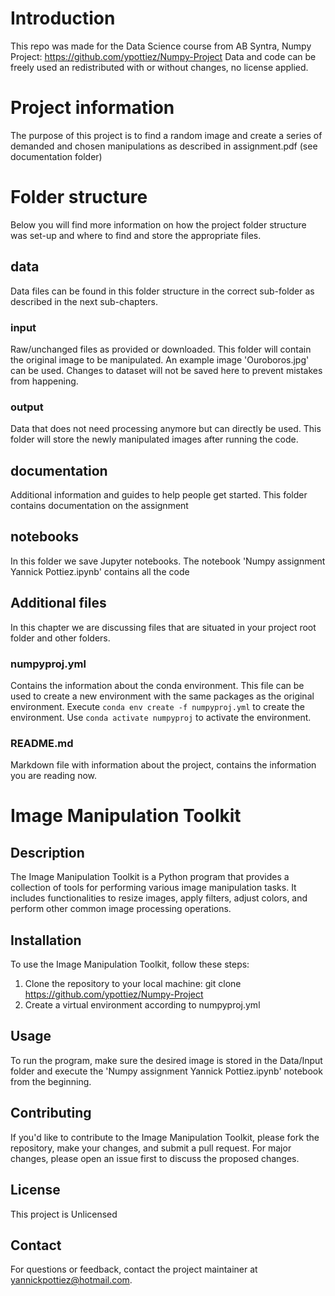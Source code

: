 
# Introduction
This repo was made for the Data Science course from AB Syntra, Numpy Project: https://github.com/ypottiez/Numpy-Project
Data and code can be freely used an redistributed with or without changes, no license applied.

# Project information
The purpose of this project is to find a random image and create a series of demanded and chosen manipulations as described in assignment.pdf (see documentation folder)

# Folder structure
Below you will find more information on how the project folder structure was set-up and where to find and store the appropriate files.


## data
Data files can be found in this folder structure in the correct sub-folder as described in the next sub-chapters.

### input
Raw/unchanged files as provided or downloaded. This folder will contain the original image to be manipulated. An example image 'Ouroboros.jpg' can be used.
Changes to dataset will not be saved here to prevent mistakes from happening.

### output
Data that does not need processing anymore but can directly be used. This folder will store the newly manipulated images after running the code.

## documentation
Additional information and guides to help people get started. This folder contains documentation on the assignment

## notebooks
In this folder we save Jupyter notebooks. The notebook 'Numpy assignment Yannick Pottiez.ipynb' contains all the code

 ## Additional files
 In this chapter we are discussing files that are situated in your project root folder and other folders.

### numpyproj.yml
Contains the information about the conda environment.
This file can be used to create a new environment with the same packages as the original environment.
Execute `conda env create -f numpyproj.yml` to create the environment.
Use `conda activate numpyproj` to activate the environment.

### README.md
Markdown file with information about the project, contains the information you are reading now.

 
 # Image Manipulation Toolkit

## Description
The Image Manipulation Toolkit is a Python program that provides a collection of tools for performing various image manipulation tasks. It includes functionalities to resize images, apply filters, adjust colors, and perform other common image processing operations.

## Installation
To use the Image Manipulation Toolkit, follow these steps:

1. Clone the repository to your local machine:
git clone https://github.com/ypottiez/Numpy-Project
2. Create a virtual environment according to numpyproj.yml

## Usage
To run the program, make sure the desired image is stored in the Data/Input folder and execute the 'Numpy assignment Yannick Pottiez.ipynb' notebook from the beginning.


## Contributing
If you'd like to contribute to the Image Manipulation Toolkit, please fork the repository, make your changes, and submit a pull request. For major changes, please open an issue first to discuss the proposed changes.

## License
This project is Unlicensed

## Contact
For questions or feedback, contact the project maintainer at [yannickpottiez@hotmail.com](mailto:yannickpottiez@hotmail.com).
